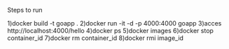 Steps to run 

1)docker build -t goapp .
2)docker run -it -d -p 4000:4000 goapp
3)acces http://localhost:4000/hello
4)docker ps
5)docker images
6)docker stop container_id
7)docker rm container_id
8)docker rmi image_id
